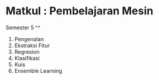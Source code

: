 # Matkul : Pembelajaran Mesin
Semester 5 ^^ 
1. Pengenalan
2. Ekstraksi Fitur
3. Regresion
4. Klasifikasi
5. Kuis
6. Ensemble Learning
